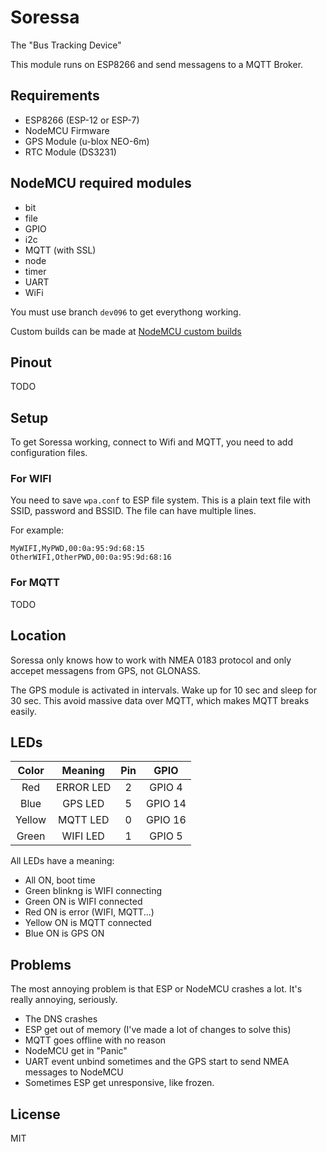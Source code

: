 # Soressa

The "Bus Tracking Device"

This module runs on ESP8266 and send messagens to a MQTT Broker.

## Requirements

- ESP8266 (ESP-12 or ESP-7)
- NodeMCU Firmware
- GPS Module (u-blox NEO-6m)
- RTC Module (DS3231)

## NodeMCU required modules

- bit
- file
- GPIO
- i2c
- MQTT (with SSL)
- node
- timer
- UART
- WiFi

You must use branch `dev096` to get everythong working.

Custom builds can be made at [NodeMCU custom builds](http://frightanic.com/nodemcu-custom-build/)

## Pinout

TODO

## Setup

To get Soressa working, connect to Wifi and MQTT, you need to add configuration files.

### For WIFI

You need to save `wpa.conf` to ESP file system.
This is a plain text file with SSID, password and BSSID.
The file can have multiple lines.

For example:

```
MyWIFI,MyPWD,00:0a:95:9d:68:15
OtherWIFI,OtherPWD,00:0a:95:9d:68:16
```

### For MQTT

TODO

## Location

Soressa only knows how to work with NMEA 0183 protocol and only accepet messagens from GPS, not GLONASS.

The GPS module is activated in intervals. Wake up for 10 sec and sleep for 30 sec.
This avoid massive data over MQTT, which makes MQTT breaks easily.

## LEDs

| Color  | Meaning   | Pin | GPIO    |
|:------:|:---------:|:---:|:-------:|
| Red    | ERROR LED | 2   | GPIO 4  |
| Blue   | GPS LED   | 5   | GPIO 14 |
| Yellow | MQTT LED  | 0   | GPIO 16 |
| Green  | WIFI LED  | 1   | GPIO 5  |

All LEDs have a meaning:

- All ON, boot time
- Green blinkng is WIFI connecting
- Green ON is WIFI connected
- Red ON is error (WIFI, MQTT...)
- Yellow ON is MQTT connected
- Blue ON is GPS ON

## Problems

The most annoying problem is that ESP or NodeMCU crashes a lot. It's really annoying, seriously.

- The DNS crashes
- ESP get out of memory (I've made a lot of changes to solve this)
- MQTT goes offline with no reason
- NodeMCU get in "Panic"
- UART event unbind sometimes and the GPS start to send NMEA messages to NodeMCU
- Sometimes ESP get unresponsive, like frozen.

## License

MIT
